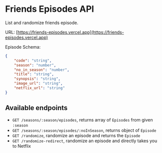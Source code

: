 # Friends Episodes API

List and randomize friends episode.

URL:
[https://friends-episodes.vercel.app](https://friends-episodes.vercel.app)

Episode Schema:

```json
{
    "code": "string",
    "season": "number",
    "no_in_season": "number",
    "title": "string",
    "synopsis": "string",
    "image_url": "string",
    "netflix_url": "string"
}
```

## Available endpoints

-   `GET /seasons/:season/episodes`, returns array of `Episodes` from given `:season`
-   `GET /seasons/:season/episodes/:noInSeason`, returns object of `Episode`
-   `GET /randomize`, randomize an episode and returns the `Episode`
-   `GET /randomize-redirect`, randomize an episode and directly takes you to Netflix
